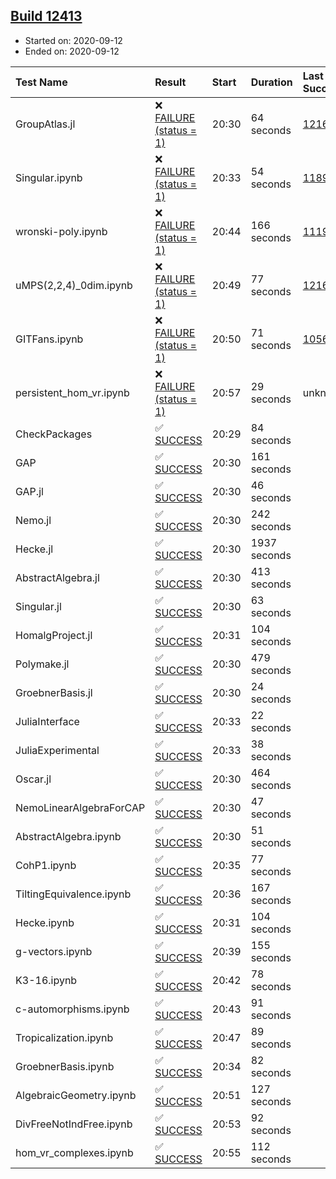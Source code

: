## [Build 12413](https://oscarci.mathematik.uni-kl.de/job/oscar/12413/)

* Started on: 2020-09-12
* Ended on: 2020-09-12

| Test Name    | Result | Start | Duration | Last Success | First Failure |
|:-------------|:-------|:------|:---------|:-------------|:--------------|
| GroupAtlas.jl | ❌ [FAILURE (status = 1)](https://oscarci.mathematik.uni-kl.de/job/oscar/12413/artifact/logs/build-12413/GroupAtlas.jl.log) | 20:30 | 64 seconds | [12167](https://oscarci.mathematik.uni-kl.de/job/oscar/12167/) | [12168](https://oscarci.mathematik.uni-kl.de/job/oscar/12168/) |
| Singular.ipynb | ❌ [FAILURE (status = 1)](https://oscarci.mathematik.uni-kl.de/job/oscar/12413/artifact/logs/build-12413/Singular.ipynb.log) | 20:33 | 54 seconds | [11893](https://oscarci.mathematik.uni-kl.de/job/oscar/11893/) | [11894](https://oscarci.mathematik.uni-kl.de/job/oscar/11894/) |
| wronski-poly.ipynb | ❌ [FAILURE (status = 1)](https://oscarci.mathematik.uni-kl.de/job/oscar/12413/artifact/logs/build-12413/wronski-poly.ipynb.log) | 20:44 | 166 seconds | [11192](https://oscarci.mathematik.uni-kl.de/job/oscar/11192/) | [11193](https://oscarci.mathematik.uni-kl.de/job/oscar/11193/) |
| uMPS(2,2,4)_0dim.ipynb | ❌ [FAILURE (status = 1)](https://oscarci.mathematik.uni-kl.de/job/oscar/12413/artifact/logs/build-12413/uMPS-2-2-4-_0dim.ipynb.log) | 20:49 | 77 seconds | [12167](https://oscarci.mathematik.uni-kl.de/job/oscar/12167/) | [12168](https://oscarci.mathematik.uni-kl.de/job/oscar/12168/) |
| GITFans.ipynb | ❌ [FAILURE (status = 1)](https://oscarci.mathematik.uni-kl.de/job/oscar/12413/artifact/logs/build-12413/GITFans.ipynb.log) | 20:50 | 71 seconds | [10566](https://oscarci.mathematik.uni-kl.de/job/oscar/10566/) | [10567](https://oscarci.mathematik.uni-kl.de/job/oscar/10567/) |
| persistent_hom_vr.ipynb | ❌ [FAILURE (status = 1)](https://oscarci.mathematik.uni-kl.de/job/oscar/12413/artifact/logs/build-12413/persistent_hom_vr.ipynb.log) | 20:57 | 29 seconds | unknown | unknown |
| CheckPackages | ✅ [SUCCESS](https://oscarci.mathematik.uni-kl.de/job/oscar/12413/artifact/logs/build-12413/CheckPackages.log) | 20:29 | 84 seconds |  |  |
| GAP | ✅ [SUCCESS](https://oscarci.mathematik.uni-kl.de/job/oscar/12413/artifact/logs/build-12413/GAP.log) | 20:30 | 161 seconds |  |  |
| GAP.jl | ✅ [SUCCESS](https://oscarci.mathematik.uni-kl.de/job/oscar/12413/artifact/logs/build-12413/GAP.jl.log) | 20:30 | 46 seconds |  |  |
| Nemo.jl | ✅ [SUCCESS](https://oscarci.mathematik.uni-kl.de/job/oscar/12413/artifact/logs/build-12413/Nemo.jl.log) | 20:30 | 242 seconds |  |  |
| Hecke.jl | ✅ [SUCCESS](https://oscarci.mathematik.uni-kl.de/job/oscar/12413/artifact/logs/build-12413/Hecke.jl.log) | 20:30 | 1937 seconds |  |  |
| AbstractAlgebra.jl | ✅ [SUCCESS](https://oscarci.mathematik.uni-kl.de/job/oscar/12413/artifact/logs/build-12413/AbstractAlgebra.jl.log) | 20:30 | 413 seconds |  |  |
| Singular.jl | ✅ [SUCCESS](https://oscarci.mathematik.uni-kl.de/job/oscar/12413/artifact/logs/build-12413/Singular.jl.log) | 20:30 | 63 seconds |  |  |
| HomalgProject.jl | ✅ [SUCCESS](https://oscarci.mathematik.uni-kl.de/job/oscar/12413/artifact/logs/build-12413/HomalgProject.jl.log) | 20:31 | 104 seconds |  |  |
| Polymake.jl | ✅ [SUCCESS](https://oscarci.mathematik.uni-kl.de/job/oscar/12413/artifact/logs/build-12413/Polymake.jl.log) | 20:30 | 479 seconds |  |  |
| GroebnerBasis.jl | ✅ [SUCCESS](https://oscarci.mathematik.uni-kl.de/job/oscar/12413/artifact/logs/build-12413/GroebnerBasis.jl.log) | 20:30 | 24 seconds |  |  |
| JuliaInterface | ✅ [SUCCESS](https://oscarci.mathematik.uni-kl.de/job/oscar/12413/artifact/logs/build-12413/JuliaInterface.log) | 20:33 | 22 seconds |  |  |
| JuliaExperimental | ✅ [SUCCESS](https://oscarci.mathematik.uni-kl.de/job/oscar/12413/artifact/logs/build-12413/JuliaExperimental.log) | 20:33 | 38 seconds |  |  |
| Oscar.jl | ✅ [SUCCESS](https://oscarci.mathematik.uni-kl.de/job/oscar/12413/artifact/logs/build-12413/Oscar.jl.log) | 20:30 | 464 seconds |  |  |
| NemoLinearAlgebraForCAP | ✅ [SUCCESS](https://oscarci.mathematik.uni-kl.de/job/oscar/12413/artifact/logs/build-12413/NemoLinearAlgebraForCAP.log) | 20:30 | 47 seconds |  |  |
| AbstractAlgebra.ipynb | ✅ [SUCCESS](https://oscarci.mathematik.uni-kl.de/job/oscar/12413/artifact/logs/build-12413/AbstractAlgebra.ipynb.log) | 20:30 | 51 seconds |  |  |
| CohP1.ipynb | ✅ [SUCCESS](https://oscarci.mathematik.uni-kl.de/job/oscar/12413/artifact/logs/build-12413/CohP1.ipynb.log) | 20:35 | 77 seconds |  |  |
| TiltingEquivalence.ipynb | ✅ [SUCCESS](https://oscarci.mathematik.uni-kl.de/job/oscar/12413/artifact/logs/build-12413/TiltingEquivalence.ipynb.log) | 20:36 | 167 seconds |  |  |
| Hecke.ipynb | ✅ [SUCCESS](https://oscarci.mathematik.uni-kl.de/job/oscar/12413/artifact/logs/build-12413/Hecke.ipynb.log) | 20:31 | 104 seconds |  |  |
| g-vectors.ipynb | ✅ [SUCCESS](https://oscarci.mathematik.uni-kl.de/job/oscar/12413/artifact/logs/build-12413/g-vectors.ipynb.log) | 20:39 | 155 seconds |  |  |
| K3-16.ipynb | ✅ [SUCCESS](https://oscarci.mathematik.uni-kl.de/job/oscar/12413/artifact/logs/build-12413/K3-16.ipynb.log) | 20:42 | 78 seconds |  |  |
| c-automorphisms.ipynb | ✅ [SUCCESS](https://oscarci.mathematik.uni-kl.de/job/oscar/12413/artifact/logs/build-12413/c-automorphisms.ipynb.log) | 20:43 | 91 seconds |  |  |
| Tropicalization.ipynb | ✅ [SUCCESS](https://oscarci.mathematik.uni-kl.de/job/oscar/12413/artifact/logs/build-12413/Tropicalization.ipynb.log) | 20:47 | 89 seconds |  |  |
| GroebnerBasis.ipynb | ✅ [SUCCESS](https://oscarci.mathematik.uni-kl.de/job/oscar/12413/artifact/logs/build-12413/GroebnerBasis.ipynb.log) | 20:34 | 82 seconds |  |  |
| AlgebraicGeometry.ipynb | ✅ [SUCCESS](https://oscarci.mathematik.uni-kl.de/job/oscar/12413/artifact/logs/build-12413/AlgebraicGeometry.ipynb.log) | 20:51 | 127 seconds |  |  |
| DivFreeNotIndFree.ipynb | ✅ [SUCCESS](https://oscarci.mathematik.uni-kl.de/job/oscar/12413/artifact/logs/build-12413/DivFreeNotIndFree.ipynb.log) | 20:53 | 92 seconds |  |  |
| hom_vr_complexes.ipynb | ✅ [SUCCESS](https://oscarci.mathematik.uni-kl.de/job/oscar/12413/artifact/logs/build-12413/hom_vr_complexes.ipynb.log) | 20:55 | 112 seconds |  |  |
